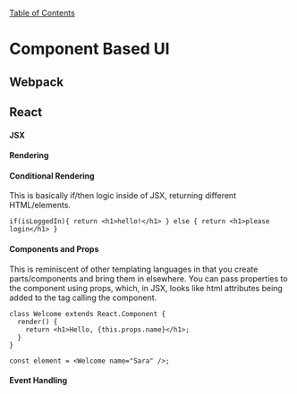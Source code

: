 [Table of Contents](https://github.com/logantscott/june2020_reading)

# Component Based UI  


## Webpack  



## React  

#### JSX  


#### Rendering  


#### Conditional Rendering  
This is basically if/then logic inside of JSX, returning different HTML/elements.  
```
if(isLoggedIn){ return <h1>hello!</h1> } else { return <h1>please login</h1> }
```

#### Components and Props  
This is reminiscent of other templating languages in that you create parts/components and bring them in elsewhere. You can pass properties to the component using props, which, in JSX, looks like html attributes being added to the tag calling the component.  
```
class Welcome extends React.Component {
  render() {
    return <h1>Hello, {this.props.name}</h1>;
  }
}
```

```
const element = <Welcome name="Sara" />;
```

#### Event Handling  

